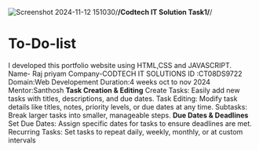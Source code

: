 ![Screenshot 2024-11-12 151030](https://github.com/user-attachments/assets/7c9542fb-49db-4586-add6-5ce9a98cad7c)/**/Codtech IT Solution Task1/**/
# To-Do-list
I developed this portfolio website using HTML,CSS and JAVASCRIPT. 
Name- Raj priyam
Company-CODTECH IT SOLUTIONS
ID :CT08DS9722
Domain:Web Developement
Duration:4 weeks oct to nov 2024
Mentor:Santhosh
 **Task Creation & Editing**
Create Tasks: Easily add new tasks with titles, descriptions, and due dates.
Task Editing: Modify task details like titles, notes, priority levels, or due dates at any time.
Subtasks: Break larger tasks into smaller, manageable steps.
**Due Dates & Deadlines**
Set Due Dates: Assign specific dates for tasks to ensure deadlines are met.
Recurring Tasks: Set tasks to repeat daily, weekly, monthly, or at custom intervals
